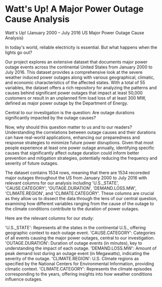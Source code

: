 # Watt's Up! A Major Power Outage Cause Analysis
Watt's Up! (January 2000 – July 2016 US Major Power Outage Cause Analysis)

In today's world, reliable electricity is essential. But what happens when the lights go out? 

Our project explores an extensive dataset that documents major power outage events across the continental United States from January 2000 to July 2016. This dataset provides a comprehensive look at the severe weather induced power outages along with various geographical, climatic, and economic characteristics of the affected states. With a total of 55 variables, the dataset offers a rich repository for analyzing the patterns and causes behind significant power outages that impact at least 50,000 customers or result in an unplanned firm load loss of at least 300 MW, defined as major power outage by the Department of Energy.

Central to our investigation is the question: Are outage durations significantly impacted by the outage causes? 

Now, why should this question matter to us and to our readers? Understanding the correlations between outage causes and their durations can have real-world applications, enhancing our preparedness and response strategies to minimize future power disruptions. Given that most people experience at least one power outage annually, identifying specific causes that significantly affect outage duration could inform better prevention and mitigation strategies, potentially reducing the frequency and severity of future outages.

The dataset contains 1534 rows, meaning that there are 1534 recoreded major outages throughout the US from January 2000 to July 2016 with relevant columns for our analysis including 'U.S._STATE', 'CAUSE.CATEGORY', 'OUTAGE.DURATION', 'DEMAND.LOSS.MW', 'CLIMATE.REGION', and 'CLIMATE.CATEGORY'. These columns are crucial as they allow us to dissect the data through the lens of our central question, examining how different variables ranging from the cause of the outage to the climate conditions contribute to the duration of power outages.

Here are the relevant columns for our study:

'U.S._STATE': Represents all the states in the continental U.S., offering geographic context to each outage event.
'CAUSE.CATEGORY': Categories of all events causing the major power outages, central to our investigation.
'OUTAGE.DURATION': Duration of outage events (in minutes), key to understanding the impact of each outage.
'DEMAND.LOSS.MW': Amount of peak demand lost during an outage event (in Megawatts), indicating the severity of the outage.
'CLIMATE.REGION': U.S. Climate regions as specified by the National Centers for Environmental Information, providing climatic context.
'CLIMATE.CATEGORY': Represents the climate episodes corresponding to the years, offering insights into how weather conditions influence outages.
